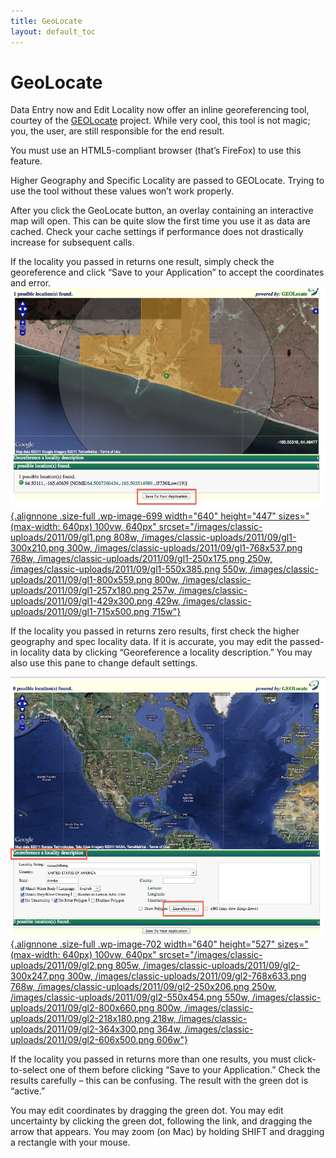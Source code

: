 ```yaml
---
title: GeoLocate
layout: default_toc
---
```


# GeoLocate

Data Entry now and Edit Locality now offer an inline georeferencing
tool, courtey of the
[GEOLocate](http://www.museum.tulane.edu/geolocate/) project. While very
cool, this tool is not magic; you, the user, are still responsible for
the end result.

You must use an HTML5-compliant browser (that’s FireFox) to use this
feature.

Higher Geography and Specific Locality are passed to GEOLocate. Trying
to use the tool without these values won’t work properly.

After you click the GeoLocate button, an overlay containing an
interactive map will open. This can be quite slow the first time you use
it as data are cached. Check your cache settings if performance does not
drastically increase for subsequent calls.

If the locality you passed in returns one result, simply check the
georeference and click “Save to your Application” to accept the
coordinates and
error.[![](/images/classic-uploads/2011/09/gl1.png "gl1"){.alignnone
.size-full .wp-image-699 width="640" height="447"
sizes="(max-width: 640px) 100vw, 640px"
srcset="/images/classic-uploads/2011/09/gl1.png 808w, /images/classic-uploads/2011/09/gl1-300x210.png 300w, /images/classic-uploads/2011/09/gl1-768x537.png 768w, /images/classic-uploads/2011/09/gl1-250x175.png 250w, /images/classic-uploads/2011/09/gl1-550x385.png 550w, /images/classic-uploads/2011/09/gl1-800x559.png 800w, /images/classic-uploads/2011/09/gl1-257x180.png 257w, /images/classic-uploads/2011/09/gl1-429x300.png 429w, /images/classic-uploads/2011/09/gl1-715x500.png 715w"}](/images/classic-uploads/2011/09/gl1.png)

If the locality you passed in returns zero results, first check the
higher geography and spec locality data. If it is accurate, you may edit
the passed-in locality data by clicking “Georeference a locality
description.” You may also use this pane to change default settings.

[![](/images/classic-uploads/2011/09/gl2.png "gl2"){.alignnone
.size-full .wp-image-702 width="640" height="527"
sizes="(max-width: 640px) 100vw, 640px"
srcset="/images/classic-uploads/2011/09/gl2.png 805w, /images/classic-uploads/2011/09/gl2-300x247.png 300w, /images/classic-uploads/2011/09/gl2-768x633.png 768w, /images/classic-uploads/2011/09/gl2-250x206.png 250w, /images/classic-uploads/2011/09/gl2-550x454.png 550w, /images/classic-uploads/2011/09/gl2-800x660.png 800w, /images/classic-uploads/2011/09/gl2-218x180.png 218w, /images/classic-uploads/2011/09/gl2-364x300.png 364w, /images/classic-uploads/2011/09/gl2-606x500.png 606w"}](/images/classic-uploads/2011/09/gl2.png)

If the locality you passed in returns more than one results, you must
click-to-select one of them before clicking “Save to your Application.”
Check the results carefully – this can be confusing. The result with the
green dot is “active.”

You may edit coordinates by dragging the green dot. You may edit
uncertainty by clicking the green dot, following the link, and dragging
the arrow that appears. You may zoom (on Mac) by holding SHIFT and
dragging a rectangle with your mouse.
